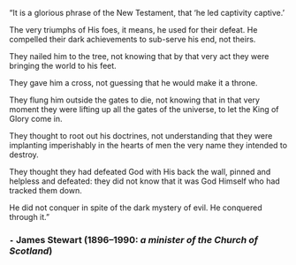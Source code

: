 “It is a glorious phrase of the New Testament, that ‘he led captivity captive.’ 

The very triumphs of His foes, it means, he used for their defeat. He compelled their dark achievements to sub-serve his end, not theirs.

They nailed him to the tree, not knowing that by that very act they were bringing the world to his feet.

They gave him a cross, not guessing that he would make it a throne.

They flung him outside the gates to die, not knowing that in that very moment they were lifting up all the gates of the universe, to let the King of Glory come in.

They thought to root out his doctrines, not understanding that they were implanting imperishably in the hearts of men the very name they intended to destroy.

They thought they had defeated God with His back the wall, pinned and helpless and defeated: they did not know that it was God Himself who had tracked them down.

He did not conquer in spite of the dark mystery of evil. He conquered through it.”

### `-` James Stewart (1896–1990: *a minister of the Church of Scotland*)
